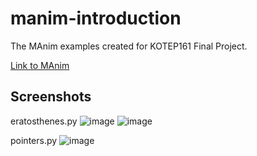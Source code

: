 # manim-introduction
The MAnim examples created for KOTEP161 Final Project.

[Link to MAnim](https://github.com/ManimCommunity/manim/)

## Screenshots
eratosthenes.py
![image](https://user-images.githubusercontent.com/63057682/214157494-e6b2fe40-7821-4ca7-b529-ff8f3dd89945.png)
![image](https://user-images.githubusercontent.com/63057682/214157605-0e7cfa17-5d9e-4c1d-924d-8d21109bd406.png)

pointers.py
![image](https://user-images.githubusercontent.com/63057682/214157742-94c130bd-ad3c-477a-9d2a-f6c709378735.png)

